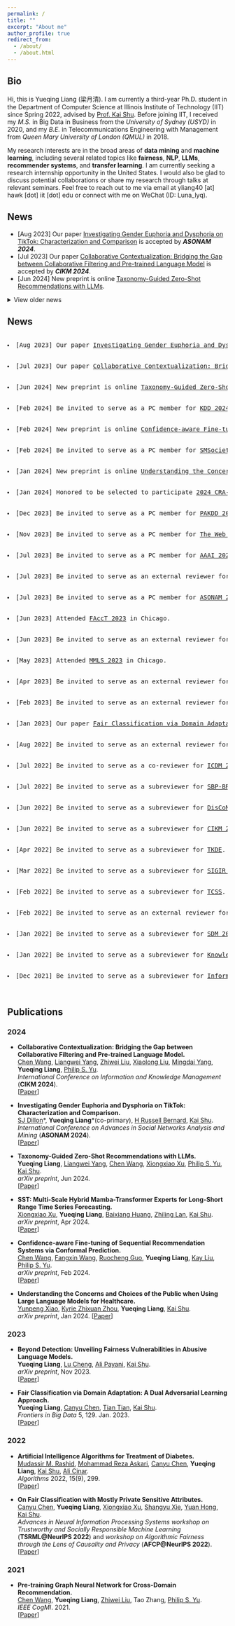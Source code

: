 ```yaml
---
permalink: /
title: ""
excerpt: "About me"
author_profile: true
redirect_from: 
  - /about/
  - /about.html
---
```

## Bio
Hi, this is Yueqing Liang (梁月清). I am currently a third-year Ph.D. student in the Department of Computer Science at Illinois Institute of Technology (IIT) since Spring 2022, advised by [Prof. Kai Shu](https://www.cs.emory.edu/~kshu5/index.html). Before joining IIT, I received my *M.S.* in Big Data in Business from the *University of Sydney (USYD)* in 2020, and my *B.E.* in Telecommunications Engineering with Management from *Queen Mary University of London (QMUL)* in 2018. 
<!-- You can find my [CV](http://yueqingliang1.github.io/files/Yueqing_Liang_CV.pdf) here. -->

<!--
Hi there! This is Yueqing Liang (梁月清), you can call me Luna as well. I am currently a first-year Ph.D. student in the [Department of Computer Science](https://www.iit.edu/computer-science) at [Illinois Institute of Technology (IIT)](https://www.iit.edu) since Spring 2022, advised by [Prof. Kai Shu](http://www.cs.iit.edu/~kshu/). Before joining IIT, I received my Master degree in [Big Data in Business](https://www.sydney.edu.au/handbooks/archive/2019/business_school_PG/coursework/subject_areas/big_data_business.shtml.html) from the [University of Sydney (USYD)](https://www.sydney.edu.au) in 2020, and my Bachelor degree in [Telecommunications Engineering with Management](http://eecs.qmul.ac.uk/study-abroad/joint-programme-bupt/bupt-degree-programmes/#bteml) from [Queen Mary University of London (QMUL)](https://www.qmul.ac.uk) in 2018.
-->

My research interests are in the broad areas of **data mining** and **machine learning**, including several related topics like **fairness**, **NLP**, **LLMs**, **recommender systems**, and **transfer learning**. I am currently seeking a research internship opportunity in the United States. I would also be glad to discuss potential collaborations or share my research through talks at relevant seminars. Feel free to reach out to me via email at yliang40 [at] hawk [dot] iit [dot] edu or connect with me on WeChat (ID: Luna_lyq).

<!-- \[[View My Curriculum Vitae](https://yueqingliang1.github.io/files/CV_Yingtong.pdf)\]   
 -->
<!--
-->

<!--
**<span style="color: indigo;">I am actively looking for research cooperation /summer internship positions related to machine learning fairness in United States. You can contact me via email (yliang40 AT hawk DOT iit DOT edu).</span>**
-->


## News

<div class="highlight">
  <ul>
    <li>[Aug 2023] Our paper <a href="https://imyday.github.io/pub/asonam2024/pdf/papers/1324_115.pdf">Investigating Gender Euphoria and Dysphoria on TikTok: Characterization and Comparison</a> is accepted by <strong><em>ASONAM 2024</em></strong>.</li>
    <li>[Jul 2023] Our paper <a href="https://arxiv.org/abs/2310.09400">Collaborative Contextualization: Bridging the Gap between Collaborative Filtering and Pre-trained Language Model</a> is accepted by <strong><em>CIKM 2024</em></strong>.</li>
    <li>[Jun 2024] New preprint is online <a href="https://arxiv.org/abs/2406.14043">Taxonomy-Guided Zero-Shot Recommendations with LLMs</a>.</li>
  </ul>
  
  <details>
    <summary>View older news</summary>
    <ul>
      <li>[Feb 2024] Be invited to serve as a PC member for <a href="https://kdd2024.kdd.org/">KDD 2024</a>.</li>
      <li>[Feb 2024] New preprint is online <a href="https://arxiv.org/abs/2402.08976">Confidence-aware Fine-tuning of Sequential Recommendation Systems via Conformal Prediction</a>.</li>
      <li>[Feb 2024] Be invited to serve as a PC member for <a href="https://socialmediaandsociety.org/">SMSociety 2024</a>.</li>
      <li>[Jan 2024] New preprint is online <a href="https://arxiv.org/abs/2401.09090">Understanding the Concerns and Choices of Public when Using Large Language Models for Healthcare</a>.</li>
      <li>[Jan 2024] Honored to be selected to participate <a href="https://web.cvent.com/event/af32de64-9853-4aff-a0c9-b0dc590dd1e8/summary">2024 CRA-WP Grad Cohort for Women</a>. Looking forward to meeting you in April in Minneapolis!</li>
      <li>[Dec 2023] Be invited to serve as a PC member for <a href="https://pakdd2024.org/">PAKDD 2024</a>.</li>
      <li>[Nov 2023] Be invited to serve as a PC member for <a href="https://www2024.thewebconf.org/">The Web Conference 2024</a>.</li>
      <li>[Jul 2023] Be invited to serve as a PC member for <a href="https://aaai.org/aaai-conference/">AAAI 2024</a>.</li>
      <li>[Jul 2023] Be invited to serve as an external reviewer for <a href="https://www.cloud-conf.net/icdm2023/">ICDM 2023</a>.</li>
      <li>[Jul 2023] Be invited to serve as a PC member for <a href="https://asonam.cpsc.ucalgary.ca/2023/index.html//">ASONAM 2023</a>.</li>
      <li>[Jun 2023] Attended <a href="https://facctconference.org/2023/">FAccT 2023</a> in Chicago.</li>
      <li>[Jun 2023] Be invited to serve as an external reviewer for <a href="https://uobevents.eventsair.com/cikm2023//">CIKM 2023</a>.</li>
      <li>[May 2023] Attended <a href="https://www.midwest-ml.org/2023/">MMLS 2023</a> in Chicago.</li>
      <li>[Apr 2023] Be invited to serve as an external reviewer for <a href="https://2023.ecmlpkdd.org/">ECML PKDD 2023</a>.</li>
      <li>[Feb 2023] Be invited to serve as an external reviewer for <a href="https://sigir.org/sigir2023/">SIGIR 2023</a>.</li>
      <li>[Jan 2023] Our paper <a href="https://www.frontiersin.org/articles/10.3389/fdata.2022.1049565/full?&utm_source=Email_to_authors_&utm_medium=Email&utm_content=T1_11.5e1_author&utm_campaign=Email_publication&field=&journalName=Frontiers_in_Big_Data&id=1049565">Fair Classification via Domain Adaptation: A Dual Adversarial Learning Approach</a> is accepted by <strong><em>Frontiers in Big Data</em></strong>.</li>
      <li>[Aug 2022] Be invited to serve as an external reviewer for <a href="https://www.wsdm-conference.org/2022/">WSDM 2022</a>.</li>
      <li>[Jul 2022] Be invited to serve as a co-reviewer for <a href="https://icdm22.cse.usf.edu//">ICDM 2022</a>.</li>
      <li>[Jul 2022] Be invited to serve as a subreviewer for <a href="http://sbp-brims.org/2022//">SBP-BRiMS 2022</a>.</li>
      <li>[Jun 2022] Be invited to serve as a subreviewer for <a href="https://sites.google.com/nyu.edu/discoml/home/">DisCoML 2022</a>.</li>
      <li>[Jun 2022] Be invited to serve as a subreviewer for <a href="https://www.cikm2022.org/">CIKM 2022</a>.</li>
      <li>[Apr 2022] Be invited to serve as a subreviewer for <a href="https://www.computer.org/csdl/journal/tk/">TKDE</a>.</li>
      <li>[Mar 2022] Be invited to serve as a subreviewer for <a href="https://sigir.org/sigir2022//">SIGIR 2022</a>.</li>
      <li>[Feb 2022] Be invited to serve as a subreviewer for <a href="https://ieeexplore.ieee.org/xpl/aboutJournal.jsp?punumber=6570650/">TCSS</a>.</li>
      <li>[Feb 2022] Be invited to serve as an external reviewer for <a href="https://www.kdd.org/kdd2022//">KDD 2022</a>.</li>
      <li>[Jan 2022] Be invited to serve as a subreviewer for <a href="https://www.siam.org/conferences/cm/conference/sdm22/">SDM 2022</a>.</li>
      <li>[Jan 2022] Be invited to serve as a subreviewer for <a href="https://www.sciencedirect.com/journal/knowledge-based-systems/">Knowledge-Based Systems</a>.</li>
      <li>[Dec 2021] Be invited to serve as a subreviewer for <a href="https://www.sciencedirect.com/journal/information-and-management/">Information & Management</a>.</li>
    </ul>
  </details>
</div>




## News

<div class="highlight">
  <pre>
    <li>[Aug 2023] Our paper <a href="https://imyday.github.io/pub/asonam2024/pdf/papers/1324_115.pdf">Investigating Gender Euphoria and Dysphoria on TikTok: Characterization and Comparison</a> is accepted by <strong><em>ASONAM 2024</em></strong>.</li>
    <li>[Jul 2023] Our paper <a href="https://arxiv.org/abs/2310.09400">Collaborative Contextualization: Bridging the Gap between Collaborative Filtering and Pre-trained Language Model</a> is accepted by <strong><em>CIKM 2024</em></strong>.</li>
    <li>[Jun 2024] New preprint is online <a href="https://arxiv.org/abs/2406.14043">Taxonomy-Guided Zero-Shot Recommendations with LLMs</a>.</li>
    <li>[Feb 2024] Be invited to serve as a PC member for <a href="https://kdd2024.kdd.org/">KDD 2024</a>.</li>
    <li>[Feb 2024] New preprint is online <a href="https://arxiv.org/abs/2402.08976">Confidence-aware Fine-tuning of Sequential Recommendation Systems via Conformal Prediction</a>.</li>
    <li>[Feb 2024] Be invited to serve as a PC member for <a href="https://socialmediaandsociety.org/">SMSociety 2024</a>.</li>
    <li>[Jan 2024] New preprint is online <a href="https://arxiv.org/abs/2401.09090">Understanding the Concerns and Choices of Public when Using Large Language Models for Healthcare</a>.</li>
    <li>[Jan 2024] Honored to be selected to participate <a href="https://web.cvent.com/event/af32de64-9853-4aff-a0c9-b0dc590dd1e8/summary">2024 CRA-WP Grad Cohort for Women</a>. Looking forward to meeting you in April in Minneapolis!</li>
    <li>[Dec 2023] Be invited to serve as a PC member for <a href="https://pakdd2024.org/">PAKDD 2024</a>.</li>
    <li>[Nov 2023] Be invited to serve as a PC member for <a href="https://www2024.thewebconf.org/">The Web Conference 2024</a>.</li>
    <li>[Jul 2023] Be invited to serve as a PC member for <a href="https://aaai.org/aaai-conference/">AAAI 2024</a>.</li>
    <li>[Jul 2023] Be invited to serve as an external reviewer for <a href="https://www.cloud-conf.net/icdm2023/">ICDM 2023</a>.</li>
    <li>[Jul 2023] Be invited to serve as a PC member for <a href="https://asonam.cpsc.ucalgary.ca/2023/index.html//">ASONAM 2023</a>.</li>
    <li>[Jun 2023] Attended <a href="https://facctconference.org/2023/">FAccT 2023</a> in Chicago.</li>
    <li>[Jun 2023] Be invited to serve as an external reviewer for <a href="https://uobevents.eventsair.com/cikm2023//">CIKM 2023</a>.</li>
    <li>[May 2023] Attended <a href="https://www.midwest-ml.org/2023/">MMLS 2023</a> in Chicago.</li>
    <li>[Apr 2023] Be invited to serve as an external reviewer for <a href="https://2023.ecmlpkdd.org/">ECML PKDD 2023</a>.</li>
    <li>[Feb 2023] Be invited to serve as an external reviewer for <a href="https://sigir.org/sigir2023/">SIGIR 2023</a>.</li>
    <li>[Jan 2023] Our paper <a href="https://www.frontiersin.org/articles/10.3389/fdata.2022.1049565/full?&utm_source=Email_to_authors_&utm_medium=Email&utm_content=T1_11.5e1_author&utm_campaign=Email_publication&field=&journalName=Frontiers_in_Big_Data&id=1049565">Fair Classification via Domain Adaptation: A Dual Adversarial Learning Approach</a> is accepted by <strong><em>Frontires in Big Data</em></strong>.</li>
    <li>[Aug 2022] Be invited to serve as an external reviewer for <a href="https://www.wsdm-conference.org/2022/">WSDM 2022</a>.</li>
    <li>[Jul 2022] Be invited to serve as a co-reviewer for <a href="https://icdm22.cse.usf.edu//">ICDM 2022</a>.</li>
    <li>[Jul 2022] Be invited to serve as a subreviewer for <a href="http://sbp-brims.org/2022//">SBP-BRiMS 2022</a>.</li>
    <li>[Jun 2022] Be invited to serve as a subreviewer for <a href="https://sites.google.com/nyu.edu/discoml/home/">DisCoML 2022</a>.</li>
    <li>[Jun 2022] Be invited to serve as a subreviewer for <a href="https://www.cikm2022.org/">CIKM 2022</a>.</li>
    <li>[Apr 2022] Be invited to serve as a subreviewer for <a href="https://www.computer.org/csdl/journal/tk/">TKDE</a>.</li>
    <li>[Mar 2022] Be invited to serve as a subreviewer for <a href="https://sigir.org/sigir2022//">SIGIR 2022</a>.</li>
    <li>[Feb 2022] Be invited to serve as a subreviewer for <a href="https://ieeexplore.ieee.org/xpl/aboutJournal.jsp?punumber=6570650/">TCSS</a>.</li>
    <li>[Feb 2022] Be invited to serve as an external reviewer for <a href="https://www.kdd.org/kdd2022//">KDD 2022</a>.</li>
    <li>[Jan 2022] Be invited to serve as a subreviewer for <a href="https://www.siam.org/conferences/cm/conference/sdm22/">SDM 2022</a>.</li>
    <li>[Jan 2022] Be invited to serve as a subreviewer for <a href="https://www.sciencedirect.com/journal/knowledge-based-systems/">Knowledge-Based Systems</a>.</li>
    <li>[Dec 2021] Be invited to serve as a subreviewer for <a href="https://www.sciencedirect.com/journal/information-and-management/">Information & Management</a>.</li>
  </pre> 
</div>


 

## Publications
### 2024

  * **Collaborative Contextualization: Bridging the Gap between Collaborative Filtering and Pre-trained Language Model.**  
  [Chen Wang](https://scholar.google.com/citations?user=9xS58ucAAAAJ&hl=en), [Liangwei Yang](https://yangliangwei.github.io/), [Zhiwei Liu](https://sites.google.com/view/zhiwei-jim), [Xiaolong Liu](https://scholar.google.com/citations?user=ooBkvK4AAAAJ&hl=en), [Mingdai Yang](https://scholar.google.com/citations?user=1h0mbWoAAAAJ&hl=zh-CN), **Yueqing Liang**, [Philip S. Yu](https://scholar.google.com/citations?user=D0lL1r0AAAAJ&hl=en).  
  *International Conference on Information and Knowledge Management* (**CIKM 2024**).  
\[[Paper](https://arxiv.org/abs/2310.09400)\]

  * **Investigating Gender Euphoria and Dysphoria on TikTok: Characterization and Comparison.**  
  [SJ Dillon](https://anthropology.emory.edu/people/grad_bios/dillon-sj.html)\*, **Yueqing Liang**\*(co-primary), [H Russell Bernard](https://hrussellbernard.com/), [Kai Shu](http://www.cs.iit.edu/~kshu/).  
  *International Conference on Advances in Social Networks Analysis and Mining* (**ASONAM 2024**).  
\[[Paper](https://arxiv.org/abs/2305.19552)\]

  * **Taxonomy-Guided Zero-Shot Recommendations with LLMs.**  
  **Yueqing Liang**, [Liangwei Yang](https://yangliangwei.github.io/), [Chen Wang](https://scholar.google.com/citations?user=9xS58ucAAAAJ&hl=en), [Xiongxiao Xu](https://xiongxiaoxu.github.io/), [Philip S. Yu](https://scholar.google.com/citations?user=D0lL1r0AAAAJ&hl=en), [Kai Shu](http://www.cs.iit.edu/~kshu/).  
  *arXiv preprint*, Jun 2024.  
\[[Paper](https://arxiv.org/abs/2406.14043)\]

  * **SST: Multi-Scale Hybrid Mamba-Transformer Experts for Long-Short Range Time Series Forecasting.**  
  [Xiongxiao Xu](https://xiongxiaoxu.github.io/), **Yueqing Liang**, [Baixiang Huang](https://baixianghuang.github.io/), [Zhiling Lan](https://lanzhiling.github.io/), [Kai Shu](http://www.cs.iit.edu/~kshu/).  
  *arXiv preprint*, Apr 2024.  
\[[Paper](https://arxiv.org/abs/2404.14757)\]

  * **Confidence-aware Fine-tuning of Sequential Recommendation Systems via Conformal Prediction.**  
  [Chen Wang](https://scholar.google.com/citations?user=9xS58ucAAAAJ&hl=en), [Fangxin Wang](https://fangxin-wang.github.io/), [Ruocheng Guo](https://scholar.google.com/citations?user=8Nuj8NwAAAAJ), **Yueqing Liang**, [Kay Liu](https://kayzliu.com/), [Philip S. Yu](https://scholar.google.com/citations?user=D0lL1r0AAAAJ&hl=en).  
  *arXiv preprint*, Feb 2024.  
\[[Paper](https://arxiv.org/abs/2402.08976)\]

  * **Understanding the Concerns and Choices of the Public when Using Large Language Models for Healthcare.**  
  [Yunpeng Xiao](https://24yearsoldstudent.github.io/), [Kyrie Zhixuan Zhou](https://kyriezz.com/), **Yueqing Liang**, [Kai Shu](http://www.cs.iit.edu/~kshu/).  
  *arXiv preprint*, Jan 2024. 
\[[Paper](https://arxiv.org/abs/2401.09090)\]



### 2023
  * **Beyond Detection: Unveiling Fairness Vulnerabilities in Abusive Language Models.**  
  **Yueqing Liang**, [Lu Cheng](https://lcheng.org/), [Ali Payani](https://scholar.google.com/citations?user=9rHwD8wAAAAJ&hl=en), [Kai Shu](http://www.cs.iit.edu/~kshu/).  
  *arXiv preprint*, Nov 2023.  
\[[Paper](https://arxiv.org/abs/2311.09428)\]

  * **Fair Classification via Domain Adaptation: A Dual Adversarial Learning Approach.**  
  **Yueqing Liang**, [Canyu Chen](https://canyuchen.com/), [Tian Tian](https://www.linkedin.com/in/tian-tian-3b0a9bb0/), [Kai Shu](http://www.cs.iit.edu/~kshu/).  
  *Frontiers in Big Data* 5, 129. Jan. 2023.  
\[[Paper](https://www.frontiersin.org/articles/10.3389/fdata.2022.1049565/full?&utm_source=Email_to_authors_&utm_medium=Email&utm_content=T1_11.5e1_author&utm_campaign=Email_publication&field=&journalName=Frontiers_in_Big_Data&id=1049565)\]



### 2022
  * **Artificial Intelligence Algorithms for Treatment of Diabetes.**  
  [Mudassir M. Rashid](https://scholar.google.com/citations?user=F3OZmPoAAAAJ&hl=en), [Mohammad Reza Askari](https://scholar.google.com/citations?user=njl6K6VfGlAC&hl=en), [Canyu Chen](https://canyuchen.com/), **Yueqing Liang**, [Kai Shu](http://www.cs.iit.edu/~kshu/), [Ali Cinar](https://sites.google.com/iit.edu/ali-cinar).  
  *Algorithms* 2022, 15(9), 299.  
\[[Paper](https://www.mdpi.com/1999-4893/15/9/299)\]

  * **On Fair Classification with Mostly Private Sensitive Attributes.**  
  [Canyu Chen](https://canyuchen.com/), **Yueqing Liang**, [Xiongxiao Xu](https://xiongxiaoxu.github.io/), [Shangyu Xie](https://scholar.google.com/citations?user=fZXYI2wAAAAJ&hl=en), [Yuan Hong](https://yhongcs.github.io/index.html), [Kai Shu](http://www.cs.iit.edu/~kshu/).  
  *Advances in Neural Information Processing Systems workshop on Trustworthy and Socially Responsible Machine Learning* (**TSRML@NeurIPS 2022**) and *workshop on Algorithmic Fairness through the Lens of Causality and Privacy* (**AFCP@NeurIPS 2022**).  
\[[Paper](https://arxiv.org/abs/2207.08336)\]
<!-- *Advances in Neural Information Processing Systems(NeurIPS), Workshop*, 2022.   -->



### 2021
  * **Pre-training Graph Neural Network for Cross-Domain Recommendation.**  
  [Chen Wang](https://scholar.google.com/citations?user=9xS58ucAAAAJ&hl=en), **Yueqing Liang**, [Zhiwei Liu](https://sites.google.com/view/zhiwei-jim), Tao Zhang, [Philip S. Yu](https://scholar.google.com/citations?user=D0lL1r0AAAAJ&hl=en).  
  *IEEE CogMI*. 2021.  
\[[Paper](https://arxiv.org/abs/2111.08268)\]


